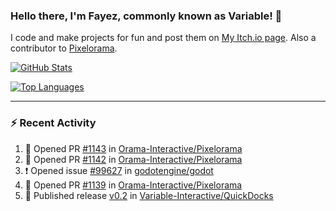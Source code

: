 ### Hello there, I'm Fayez, commonly known as Variable! 👋
I code and make projects for fun and post them on [My Itch.io page](https://variable-industries.itch.io/). Also a contributor to [Pixelorama](https://github.com/Orama-Interactive/Pixelorama).

[![GitHub Stats](https://github-readme-stats.vercel.app/api/?username=Variable-ind&show_icons=true&theme=merko)](https://github.com/anuraghazra/github-readme-stats)

[![Top Languages](https://github-readme-stats.vercel.app/api/top-langs/?username=Variable-ind&layout=compact&theme=merko)](https://github.com/anuraghazra/github-readme-stats)

---

### :zap: Recent Activity

<!--START_SECTION:activity-->
1. 💪 Opened PR [#1143](https://github.com/Orama-Interactive/Pixelorama/pull/1143) in [Orama-Interactive/Pixelorama](https://github.com/Orama-Interactive/Pixelorama)
2. 💪 Opened PR [#1142](https://github.com/Orama-Interactive/Pixelorama/pull/1142) in [Orama-Interactive/Pixelorama](https://github.com/Orama-Interactive/Pixelorama)
3. ❗ Opened issue [#99627](https://github.com/godotengine/godot/issues/99627) in [godotengine/godot](https://github.com/godotengine/godot)
4. 💪 Opened PR [#1139](https://github.com/Orama-Interactive/Pixelorama/pull/1139) in [Orama-Interactive/Pixelorama](https://github.com/Orama-Interactive/Pixelorama)
5. 🚀 Published release [v0.2](https://github.com/Variable-Interactive/QuickDocks/releases/tag/v0.2) in [Variable-Interactive/QuickDocks](https://github.com/Variable-Interactive/QuickDocks)
<!--END_SECTION:activity-->

<!--
**Variable-ind/Variable-ind** is a ✨ _special_ ✨ repository because its `README.md` (this file) appears on your GitHub profile.

Here are some ideas to get you started:
- 🌱 I’m currently studying at ...
- 🔭 I’m currently working on ...
- 👯 I’m looking to collaborate on ...
- 🤔 I’m looking for help with ...
- 💬 Ask me about ...
- 📫 How to reach me: ...
- ⚡ Fun fact: ...
-->
